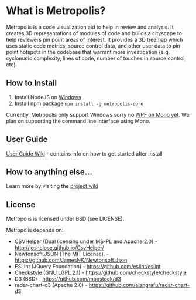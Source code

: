 # What is Metropolis?

Metropolis is a code visualization aid to help in review and analysis. It creates 3D representations of modules of code and builds a cityscape  to help reviewers pin point areas of interest. It provides a 3D treemap which uses static code metrics, source control data, and other user data to pin point hotspots in the codebase that warrant more investigation (e.g. cyclomatic complexity, lines of code, number of touches in source control, etc).

## How to Install

1. Install NodeJS on [Windows](https://nodejs.org/dist/v6.1.0/node-v6.1.0-x64.msi)
2. Install npm package
`npm install -g metropolis-core`

Currently, Metropolis only support Windows sorry no [WPF on Mono yet](http://www.mono-project.com/docs/gui/wpf/). 
We plan on supporting the command line interface using Mono.

## User Guide

[User Guide Wiki](https://github.com/dahood/metropolis/wiki/User-Guide) - contains info on how to get started after install

## How to anything else...

Learn more by visiting the [project wiki](https://github.com/dahood/metropolis/wiki)

## License

Metropolis is licensed under BSD (see LICENSE).

Metropolis depends on:

* CSVHelper (Dual licensing under MS-PL and Apache 2.0) - http://joshclose.github.io/CsvHelper/
* Newtonsoft.JSON (The MIT License). - https://github.com/JamesNK/Newtonsoft.Json
* ESLint (JQuery Foundation) - https://github.com/eslint/eslint
* Checkstyle (GNU LGPL 2.1) - https://github.com/checkstyle/checkstyle
* D3 (BSD) - https://github.com/mbostock/d3
* radar-chart-d3 (Apache 2.0) - https://github.com/alangrafu/radar-chart-d3
